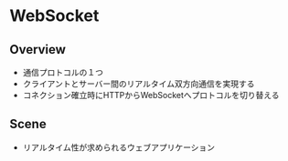 WebSocket
========

Overview
--------
- 通信プロトコルの１つ
- クライアントとサーバー間のリアルタイム双方向通信を実現する
- コネクション確立時にHTTPからWebSocketへプロトコルを切り替える

Scene
--------
- リアルタイム性が求められるウェブアプリケーション
